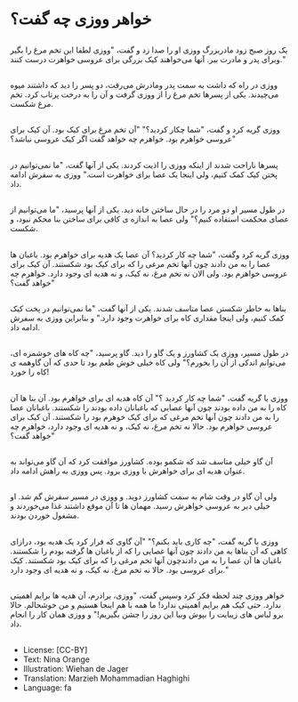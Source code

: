 # خواهر ووزی چه گفت؟

##
یک روز صبح زود مادربزرگ ووزی او را صدا زد و گفت، "ووزی لطفا این تخم مرغ را بگیر وبرای پدر و مادرت ببر. آنها می‌خواهند کیک بزرگی برای عروسی خواهرت درست کنند."

##
ووزی در راه که داشت به سمت پدر ومادرش می‌رفت، دو پسر را دید که داشتند میوه می‌چیدند. یکی از پسرها تخم مرغ را از ووزی گرفت و آن را به درخت پرتاب کرد. تخم مرغ شکست.

##
ووزی گریه کرد و گفت، "شما چکار کردید؟" "آن تخم مرغ برای کیک بود. آن کیک برای عروسی خواهرم بود. خواهرم چه خواهد گفت اگر کیک عروسی نباشد؟"

##
پسرها ناراحت شدند از اینکه ووزی را اذیت کردند. یکی از آنها گفت، "ما نمی‌توانیم در پختن کیک کمک کنیم، ولی اینجا یک عصا برای خواهرت است." ووزی به سفرش ادامه داد.

##
در طول مسیر او دو مرد را در حال ساختن خانه دید. یکی از آنها پرسید، "ما می‌توانیم از عصای محکمت استفاده کنیم؟" ولی عصا به اندازه ی کافی برای ساختن بنا محکم نبود، و شکست.

##
ووزی گریه کرد وگفت، "شما چه کار کردید؟ آن عصا یک هدیه برای خواهرم بود. باغبان ها عصا را به من دادند چون آنها تخم مرغی را که برای کیک بود شکستند. آن کیک برای عروسی خواهرم بود. ولی الان نه تخم مرغ، نه کیک، و نه هدیه ای وجود دارد. خواهرم چه خواهد گفت؟"

##
بناها به خاطر شکستن عصا متاسف شدند. یکی از آنها گفت، "ما نمی‌توانیم در پخت کیک کمک کنیم، ولی اینجا مقداری کاه برای خواهرت وجود دارد." و بنابراین ووزی به سفرش ادامه داد.

##
در طول مسیر، ووزی یک کشاورز و یک گاو را دید. گاو پرسید، "چه کاه های خوشمزه ای، می‌توانم اندکی از آن را بخورم؟" ولی کاه خیلی خوش طعم بود تا حدی که آن گاوهمه ی کاه را خورد!

##
ووزی با گریه گفت، "شما چه کار کردید ؟" آن کاه هدیه ای برای خواهرم بود. آن بنا ها آن کاه را به من داده بودند چون آنها عصایی که باغبانان داده بودند را شکستند. باغبانان عصا را به من دادند چون آنها تخم مرغی که برای کیک خوهرم بود را شکستند. آن کیک برای عروسی خواهرم بود. حالا نه تخم مرغ، نه کیک، و نه هدیه ای وجود دارد، خواهرم چه خواهد گفت؟"

##
آن گاو خیلی متاسف شد که شکمو بوده. کشاورز موافقت کرد که آن گاو می‌تواند به عنوان هدیه ای برای خواهرش با ووزی برود. پس ووزی به راهش ادامه داد.

##
ولی آن گاو در وقت شام به سمت کشاورز دوید. و ووزی در مسیر سفرش گم شد. او خیلی دیر به عروسی خواهرش رسید. مهمان ها تا آن موقع داشتند غذا می‌خوردند و مشغول خوردن بودند.

##
ووزی با گریه گفت، "چه کاری باید بکنم؟" "آن گاوی که فرار کرد یک هدیه بود، درازای کاهی که آن بناها به من دادند چون آنها عصایی را که از باغبان ها گرفته بودم را شکستند. باغبان ها آن عصا را به من دادندچون آنها تخم مرغی را که برای کیک بود شکستند. کیک برای عروسی بود. حالا نه تخم مرغ، نه کیک، و نه هدیه ای وجود دارد."

##
خواهر ووزی چند لحظه فکر کرد وسپس گفت، "ووزی، برادرم، آن هدیه ها برایم اهمیتی ندارد. حتی کیک هم برایم اهمیتی ندارد! ما همه با هم اینجا هستیم و من خوشحالم. حالا برو لباس های زیبایت را بپوش وبیا این روز را جشن بگیریم!" و ووزی همان کار را انجام داد.

##
* License: [CC-BY]
* Text: Nina Orange
* Illustration: Wiehan de Jager
* Translation: Marzieh Mohammadian Haghighi
* Language: fa
